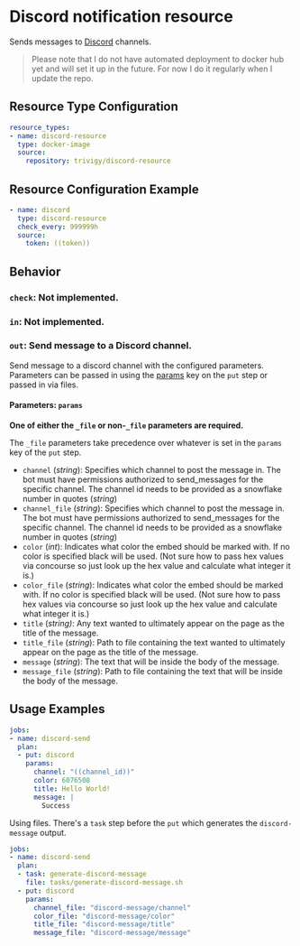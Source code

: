 # Discord notification resource

Sends messages to [Discord](https://discordapp.com/) channels.

> Please note that I do not have automated deployment to docker hub yet and 
will set it up in the future. For now I do it regularly when I update the repo.

## Resource Type Configuration

```yaml
resource_types:
- name: discord-resource
  type: docker-image
  source:
    repository: trivigy/discord-resource
```

## Resource Configuration Example
```yaml
- name: discord
  type: discord-resource
  check_every: 999999h
  source:
    token: ((token))
```

Behavior
--------

### `check`: Not implemented.

### `in`: Not implemented.

### `out`: Send message to a Discord channel.

Send message to a discord channel with the configured parameters. Parameters can be passed in using the [params](https://concourse-ci.org/jobs.html#schema.step.put-step.params) key on the `put` step or passed in via files.

#### Parameters: `params`

**One of either the `_file` or non-`_file` parameters are required.**

The `_file` parameters take precedence over whatever is set in the `params` key of the `put` step.

- `channel` (_string_): Specifies which channel to post the message in. The bot must have permissions authorized to send_messages for the specific channel. The channel id needs to be provided as a snowflake number in quotes (_string_)
- `channel_file` (_string_): Specifies which channel to post the message in. The bot must have permissions authorized to send_messages for the specific channel. The channel id needs to be provided as a snowflake number in quotes (_string_)
- `color` (_int_): Indicates what color the embed should be marked with. If no color is specified black will be used. (Not sure how to pass hex values via concourse so just look up the hex value and calculate what integer it is.)
- `color_file` (_string_): Indicates what color the embed should be marked with. If no color is specified black will be used. (Not sure how to pass hex values via concourse so just look up the hex value and calculate what integer it is.)
- `title` (_string)_: Any text wanted to ultimately appear on the page as the title of the message.
- `title_file` (_string_): Path to file containing the text wanted to ultimately appear on the page as the title of the message.
- `message` (_string_): The text that will be inside the body of the message.
- `message_file` (_string_): Path to file containing the text that will be inside the body of the message.

## Usage Examples
```yaml
jobs:
- name: discord-send
  plan:
  - put: discord
    params:
      channel: "((channel_id))"
      color: 6076508
      title: Hello World!
      message: |
        Success
```

Using files. There's a `task` step before the `put` which generates the `discord-message` output.

```yaml
jobs:
- name: discord-send
  plan:
  - task: generate-discord-message
    file: tasks/generate-discord-message.sh
  - put: discord
    params:
      channel_file: "discord-message/channel"
      color_file: "discord-message/color"
      title_file: "discord-message/title"
      message_file: "discord-message/message"
```
